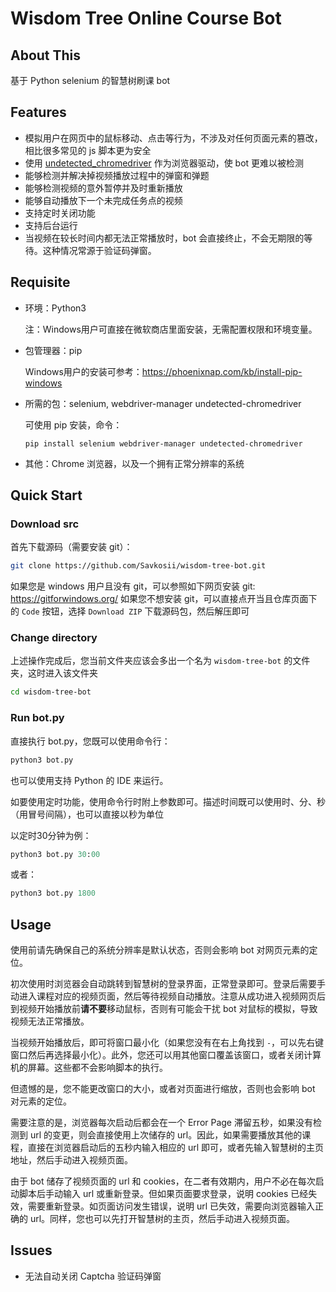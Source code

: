 #  Wisdom Tree Online Course Bot

## About This

基于 Python selenium 的智慧树刷课 bot

## Features

- 模拟用户在网页中的鼠标移动、点击等行为，不涉及对任何页面元素的篡改，相比很多常见的 js 脚本更为安全
- 使用 [undetected_chromedriver](https://github.com/ultrafunkamsterdam/undetected-chromedriver) 作为浏览器驱动，使 bot 更难以被检测
- 能够检测并解决掉视频播放过程中的弹窗和弹题
- 能够检测视频的意外暂停并及时重新播放
- 能够自动播放下一个未完成任务点的视频
- 支持定时关闭功能
- 支持后台运行
- 当视频在较长时间内都无法正常播放时，bot 会直接终止，不会无期限的等待。这种情况常源于验证码弹窗。

## Requisite

- 环境：Python3

  注：Windows用户可直接在微软商店里面安装，无需配置权限和环境变量。

- 包管理器：pip

  Windows用户的安装可参考：https://phoenixnap.com/kb/install-pip-windows

- 所需的包：selenium, webdriver-manager undetected-chromedriver

  可使用 pip 安装，命令：

  ```
  pip install selenium webdriver-manager undetected-chromedriver
  ```

- 其他：Chrome 浏览器，以及一个拥有正常分辨率的系统

## Quick Start

### Download src
首先下载源码（需要安装 git）：

```bash
git clone https://github.com/Savkosii/wisdom-tree-bot.git
```

如果您是 windows 用户且没有 git，可以参照如下网页安装 git: https://gitforwindows.org/
如果您不想安装 git，可以直接点开当且仓库页面下的 `Code` 按钮，选择 `Download ZIP` 下载源码包，然后解压即可

### Change directory
上述操作完成后，您当前文件夹应该会多出一个名为 `wisdom-tree-bot` 的文件夹，这时进入该文件夹

```bash
cd wisdom-tree-bot
```

### Run bot.py
直接执行 bot.py，您既可以使用命令行：

```bash
python3 bot.py
```

也可以使用支持 Python 的 IDE 来运行。

如要使用定时功能，使用命令行时附上参数即可。描述时间既可以使用时、分、秒（用冒号间隔），也可以直接以秒为单位

以定时30分钟为例：

```python
python3 bot.py 30:00
```

或者：

```python
python3 bot.py 1800
```

## Usage

使用前请先确保自己的系统分辨率是默认状态，否则会影响 bot 对网页元素的定位。

初次使用时浏览器会自动跳转到智慧树的登录界面，正常登录即可。登录后需要手动进入课程对应的视频页面，然后等待视频自动播放。注意从成功进入视频网页后到视频开始播放前**请不要**移动鼠标，否则有可能会干扰 bot 对鼠标的模拟，导致视频无法正常播放。

当视频开始播放后，即可将窗口最小化（如果您没有在右上角找到 `-`，可以先右键窗口然后再选择最小化）。此外，您还可以用其他窗口覆盖该窗口，或者关闭计算机的屏幕。这些都不会影响脚本的执行。

但遗憾的是，您不能更改窗口的大小，或者对页面进行缩放，否则也会影响 bot 对元素的定位。

需要注意的是，浏览器每次启动后都会在一个 Error Page 滞留五秒，如果没有检测到 url 的变更，则会直接使用上次储存的 url。因此，如果需要播放其他的课程，直接在浏览器启动后的五秒内输入相应的 url 即可，或者先输入智慧树的主页地址，然后手动进入视频页面。

由于 bot 储存了视频页面的 url 和 cookies，在二者有效期内，用户不必在每次启动脚本后手动输入 url 或重新登录。但如果页面要求登录，说明 cookies 已经失效，需要重新登录。如页面访问发生错误，说明 url 已失效，需要向浏览器输入正确的 url。同样，您也可以先打开智慧树的主页，然后手动进入视频页面。

## Issues

- 无法自动关闭 Captcha 验证码弹窗
